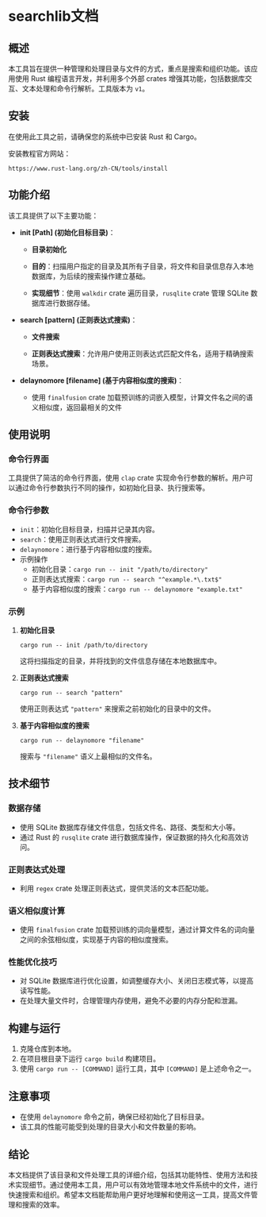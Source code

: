 # searchlib文档

## 概述

本工具旨在提供一种管理和处理目录与文件的方式，重点是搜索和组织功能。该应用使用 Rust 编程语言开发，并利用多个外部 crates 增强其功能，包括数据库交互、文本处理和命令行解析。工具版本为 `v1`。

## 安装

在使用此工具之前，请确保您的系统中已安装 Rust 和 Cargo。

安装教程官方网站：

```web-idl
https://www.rust-lang.org/zh-CN/tools/install
```

## 功能介绍

该工具提供了以下主要功能：

- **init [Path] (初始化目标目录)**：

  - **目录初始化**

  - **目的**：扫描用户指定的目录及其所有子目录，将文件和目录信息存入本地数据库，为后续的搜索操作建立基础。
  - **实现细节**：使用 `walkdir` crate 遍历目录，`rusqlite` crate 管理 SQLite 数据库进行数据存储。

- **search [pattern] (正则表达式搜索)**：

  - **文件搜索**

  - **正则表达式搜索**：允许用户使用正则表达式匹配文件名，适用于精确搜索场景。

- **delaynomore [filename] (基于内容相似度的搜索)**：

  - 使用 `finalfusion` crate 加载预训练的词嵌入模型，计算文件名之间的语义相似度，返回最相关的文件

## 使用说明

### 命令行界面

工具提供了简洁的命令行界面，使用 `clap` crate 实现命令行参数的解析。用户可以通过命令行参数执行不同的操作，如初始化目录、执行搜索等。

### 命令行参数

- `init`：初始化目标目录，扫描并记录其内容。
- `search`：使用正则表达式进行文件搜索。
- `delaynomore`：进行基于内容相似度的搜索。
- 示例操作
  - 初始化目录：`cargo run -- init "/path/to/directory"`
  - 正则表达式搜索：`cargo run -- search "^example.*\.txt$"`
  - 基于内容相似度的搜索：`cargo run -- delaynomore "example.txt"`

### 示例

1. **初始化目录**

   ```
   cargo run -- init /path/to/directory
   ```

   这将扫描指定的目录，并将找到的文件信息存储在本地数据库中。

2. **正则表达式搜索**

   ```
   cargo run -- search "pattern"
   ```

   使用正则表达式 `"pattern"` 来搜索之前初始化的目录中的文件。

3. **基于内容相似度的搜索**

   ```
   cargo run -- delaynomore "filename"
   ```

   搜索与 `"filename"` 语义上最相似的文件名。

## 技术细节

### 数据存储

- 使用 SQLite 数据库存储文件信息，包括文件名、路径、类型和大小等。
- 通过 Rust 的 `rusqlite` crate 进行数据库操作，保证数据的持久化和高效访问。

### 正则表达式处理

- 利用 `regex` crate 处理正则表达式，提供灵活的文本匹配功能。

### 语义相似度计算

- 使用 `finalfusion` crate 加载预训练的词向量模型，通过计算文件名的词向量之间的余弦相似度，实现基于内容的相似度搜索。

### 性能优化技巧

- 对 SQLite 数据库进行优化设置，如调整缓存大小、关闭日志模式等，以提高读写性能。
- 在处理大量文件时，合理管理内存使用，避免不必要的内存分配和泄漏。

## 构建与运行

1. 克隆仓库到本地。
2. 在项目根目录下运行 `cargo build` 构建项目。
3. 使用 `cargo run -- [COMMAND]` 运行工具，其中 `[COMMAND]` 是上述命令之一。

## 注意事项

- 在使用 `delaynomore` 命令之前，确保已经初始化了目标目录。
- 该工具的性能可能受到处理的目录大小和文件数量的影响。

## 结论

本文档提供了该目录和文件处理工具的详细介绍，包括其功能特性、使用方法和技术实现细节。通过使用本工具，用户可以有效地管理本地文件系统中的文件，进行快速搜索和组织。希望本文档能帮助用户更好地理解和使用这一工具，提高文件管理和搜索的效率。